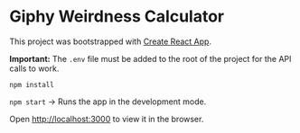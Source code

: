 # Giphy Weirdness Calculator

This project was bootstrapped with [Create React App](https://github.com/facebook/create-react-app).

**Important:** The `.env` file must be added to the root of the project for the API calls to work.

`npm install`

`npm start` -> Runs the app in the development mode.

Open [http://localhost:3000](http://localhost:3000) to view it in the browser.
